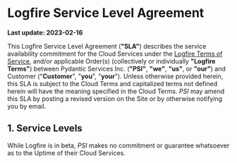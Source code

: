 # Logfire Service Level Agreement

**Last update: 2023-02-16**

This Logfire Service Level Agreement (**"SLA"**) describes the service availability commitment for the Cloud Services
under the [Logfire Terms of Service](terms_of_service.md), and/or applicable Order(s) (collectively or
individually **"Logfire Terms"**) between Pydantic Services Inc. (**"PSI"**, **"we"**, **"us"**, or **"our"**)
and Customer ("**Customer**", "**you**", "**your**"). Unless otherwise provided herein, this SLA is subject to the Cloud Terms and capitalized terms not defined herein will have the meaning specified in the Cloud Terms.
_PSI_ may amend this SLA by posting a revised version on the Site or by otherwise notifying you by email.

## 1. Service Levels

While Logfire is in beta, _PSI_ makes no commitment or guarantee whatsoever as to the Uptime of their Cloud Services.
